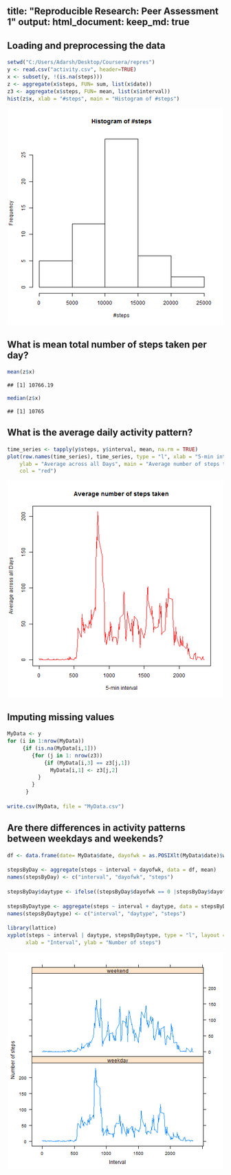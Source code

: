 title: "Reproducible Research: Peer Assessment 1"
output: 
  html_document:
    keep_md: true
---


## Loading and preprocessing the data

```r
setwd("C:/Users/Adarsh/Desktop/Coursera/repres")
y <- read.csv("activity.csv", header=TRUE)
x <- subset(y, !(is.na(steps)))
z <- aggregate(x$steps, FUN= sum, list(x$date))
z3 <- aggregate(x$steps, FUN= mean, list(x$interval))
hist(z$x, xlab = "#steps", main = "Histogram of #steps")
```

![plot of chunk unnamed-chunk-1](figure/unnamed-chunk-1-1.png) 


## What is mean total number of steps taken per day?

```r
mean(z$x)
```

```
## [1] 10766.19
```

```r
median(z$x)
```

```
## [1] 10765
```


## What is the average daily activity pattern?

```r
time_series <- tapply(y$steps, y$interval, mean, na.rm = TRUE)
plot(row.names(time_series), time_series, type = "l", xlab = "5-min interval", 
    ylab = "Average across all Days", main = "Average number of steps taken", 
    col = "red")
```

![plot of chunk unnamed-chunk-3](figure/unnamed-chunk-3-1.png) 

## Imputing missing values

```r
MyData <- y
for (i in 1:nrow(MyData))
     {if (is.na(MyData[i,1]))
        {for (j in 1: nrow(z3))
            {if (MyData[i,3] == z3[j,1])
              MyData[i,1] <- z3[j,2]
          }
        }
      }

write.csv(MyData, file = "MyData.csv")
```

## Are there differences in activity patterns between weekdays and weekends?

```r
df <- data.frame(date= MyData$date, dayofwk = as.POSIXlt(MyData$date)$wday, steps = MyData$steps, interval = MyData$interval)

stepsByDay <- aggregate(steps ~ interval + dayofwk, data = df, mean)
names(stepsByDay) <- c("interval", "dayofwk", "steps")

stepsByDay$daytype <- ifelse((stepsByDay$dayofwk == 0 |stepsByDay$dayofwk == 6),"weekend", "weekday")

stepsByDaytype <- aggregate(steps ~ interval + daytype, data = stepsByDay, mean)
names(stepsByDaytype) <- c("interval", "daytype", "steps")

library(lattice)
xyplot(steps ~ interval | daytype, stepsByDaytype, type = "l", layout = c(1, 2), 
      xlab = "Interval", ylab = "Number of steps")
```

![plot of chunk unnamed-chunk-5](figure/unnamed-chunk-5-1.png) 

